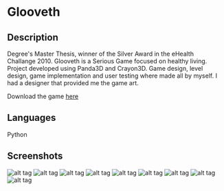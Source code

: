 # Glooveth

## Description

Degree's Master Thesis, winner of the Silver Award in the eHealth Challange 2010.
Glooveth is a Serious Game focused on healthy living.
Project developed using Panda3D and Crayon3D.
Game design, level design, game implementation and user testing where made all by myself. 
I had a designer that provided me the game art.

Download the game [here](https://dl.dropboxusercontent.com/u/8500453/Glooveth.exe)

## Languages

Python

## Screenshots

![alt tag](https://github.com/enricmacias/Glooveth/blob/master/Screenshots/image01.jpg)
![alt tag](https://github.com/enricmacias/Glooveth/blob/master/Screenshots/image02.jpg)
![alt tag](https://github.com/enricmacias/Glooveth/blob/master/Screenshots/image03.jpg)
![alt tag](https://github.com/enricmacias/Glooveth/blob/master/Screenshots/image04.jpg)
![alt tag](https://github.com/enricmacias/Glooveth/blob/master/Screenshots/image05.jpg)
![alt tag](https://github.com/enricmacias/Glooveth/blob/master/Screenshots/image06.jpg)
![alt tag](https://github.com/enricmacias/Glooveth/blob/master/Screenshots/image07.jpg)
![alt tag](https://github.com/enricmacias/Glooveth/blob/master/Screenshots/image08.jpg)
![alt tag](https://github.com/enricmacias/Glooveth/blob/master/Screenshots/image09.jpg)